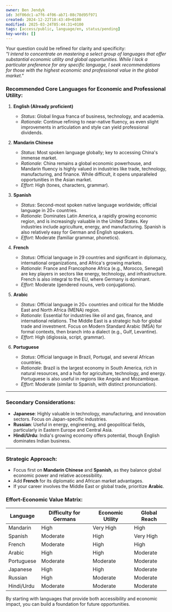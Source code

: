 ```yaml
---
owner: Ben Jendyk
id: 3df06dc1-a7f6-4f06-ab71-08c78d95f971
created: 2024-12-22T10:43:49+0100
modified: 2025-03-24T05:44:31+0100
tags: [access/public, language/en, status/pending]
key-words: []
---
```


Your question could be refined for clarity and specificity:  
*"I intend to concentrate on mastering a select group of languages that offer substantial economic utility and global opportunities. While I lack a particular preference for any specific language, I seek recommendations for those with the highest economic and professional value in the global market."*

### Recommended Core Languages for Economic and Professional Utility:
1. **English (Already proficient)**  
   - *Status*: Global lingua franca of business, technology, and academia.  
   - *Rationale*: Continue refining to near-native fluency, as even slight improvements in articulation and style can yield professional dividends.

2. **Mandarin Chinese**  
   - *Status*: Most spoken language globally; key to accessing China's immense market.  
   - *Rationale*: China remains a global economic powerhouse, and Mandarin fluency is highly valued in industries like trade, technology, manufacturing, and finance. While difficult, it opens unparalleled opportunities in the Asian market.  
   - *Effort*: High (tones, characters, grammar).

3. **Spanish**  
   - *Status*: Second-most spoken native language worldwide; official language in 20+ countries.  
   - *Rationale*: Dominates Latin America, a rapidly growing economic region, and is increasingly valuable in the United States. Key industries include agriculture, energy, and manufacturing. Spanish is also relatively easy for German and English speakers.  
   - *Effort*: Moderate (familiar grammar, phonetics).

4. **French**  
   - *Status*: Official language in 29 countries and significant in diplomacy, international organizations, and Africa's growing markets.  
   - *Rationale*: France and Francophone Africa (e.g., Morocco, Senegal) are key players in sectors like energy, technology, and infrastructure. French is also integral to the EU, where Germany is dominant.  
   - *Effort*: Moderate (gendered nouns, verb conjugations).

5. **Arabic**  
   - *Status*: Official language in 20+ countries and critical for the Middle East and North Africa (MENA) region.  
   - *Rationale*: Essential for industries like oil and gas, finance, and international relations. The Middle East is a strategic hub for global trade and investment. Focus on Modern Standard Arabic (MSA) for formal contexts, then branch into a dialect (e.g., Gulf, Levantine).  
   - *Effort*: High (diglossia, script, grammar).

6. **Portuguese**  
   - *Status*: Official language in Brazil, Portugal, and several African countries.  
   - *Rationale*: Brazil is the largest economy in South America, rich in natural resources, and a hub for agriculture, technology, and energy. Portuguese is also useful in regions like Angola and Mozambique.  
   - *Effort*: Moderate (similar to Spanish, with distinct pronunciation).

---

### Secondary Considerations:
- **Japanese**: Highly valuable in technology, manufacturing, and innovation sectors. Focus on Japan-specific industries.  
- **Russian**: Useful in energy, engineering, and geopolitical fields, particularly in Eastern Europe and Central Asia.  
- **Hindi/Urdu**: India's growing economy offers potential, though English dominates Indian business.  

---

### Strategic Approach:
- Focus first on **Mandarin Chinese** and **Spanish**, as they balance global economic power and relative accessibility.  
- Add **French** for its diplomatic and African market advantages.  
- If your career involves the Middle East or global trade, prioritize **Arabic**.  

### Effort-Economic Value Matrix:
| Language       | Difficulty for Germans | Economic Utility | Global Reach |
|----------------|------------------------|------------------|--------------|
| Mandarin       | High                   | Very High        | High         |
| Spanish        | Moderate               | High             | Very High    |
| French         | Moderate               | High             | High         |
| Arabic         | High                   | High             | Moderate     |
| Portuguese     | Moderate               | Moderate         | Moderate     |
| Japanese       | High                   | High             | Moderate     |
| Russian        | High                   | Moderate         | Moderate     |
| Hindi/Urdu     | Moderate               | Moderate         | Moderate     |

By starting with languages that provide both accessibility and economic impact, you can build a foundation for future opportunities.